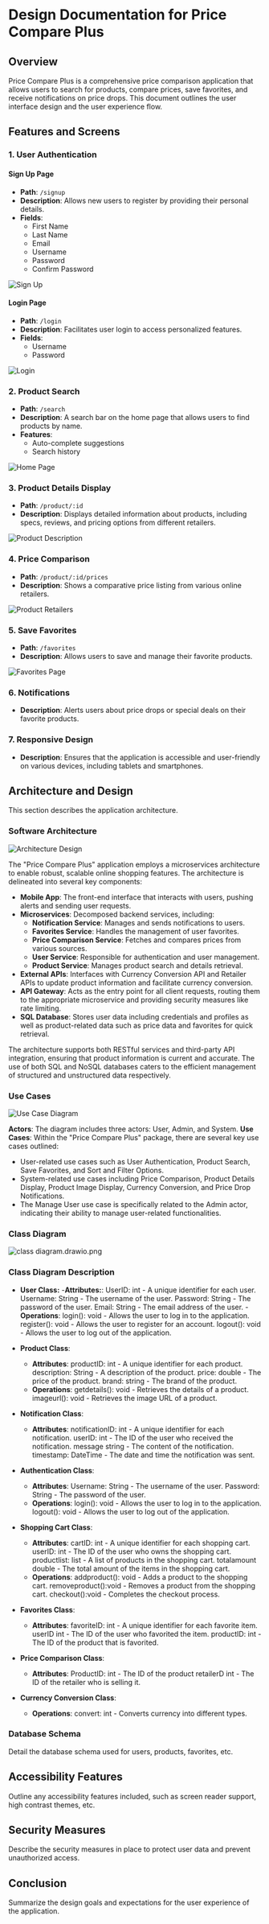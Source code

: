 # Design Documentation for Price Compare Plus

## Overview

Price Compare Plus is a comprehensive price comparison application that allows users to search for products, compare prices, save favorites, and receive notifications on price drops. This document outlines the user interface design and the user experience flow.

## Features and Screens

### 1. User Authentication

#### Sign Up Page

- **Path**: `/signup`
- **Description**: Allows new users to register by providing their personal details.
- **Fields**:
  - First Name
  - Last Name
  - Email
  - Username
  - Password
  - Confirm Password

![Sign Up](images/SignUp.png)

#### Login Page

- **Path**: `/login`
- **Description**: Facilitates user login to access personalized features.
- **Fields**:
  - Username
  - Password

![Login](images/Login.png)

### 2. Product Search

- **Path**: `/search`
- **Description**: A search bar on the home page that allows users to find products by name.
- **Features**:
  - Auto-complete suggestions
  - Search history

![Home Page](images/Home_Page.png)

### 3. Product Details Display

- **Path**: `/product/:id`
- **Description**: Displays detailed information about products, including specs, reviews, and pricing options from different retailers.

![Product Description](images/ProductDescription.png)

### 4. Price Comparison

- **Path**: `/product/:id/prices`
- **Description**: Shows a comparative price listing from various online retailers.

![Product Retailers](images/RetailerPrice.png)

### 5. Save Favorites

- **Path**: `/favorites`
- **Description**: Allows users to save and manage their favorite products.

![Favorites Page](images/Favorites.png)

### 6. Notifications

- **Description**: Alerts users about price drops or special deals on their favorite products.

### 7. Responsive Design

- **Description**: Ensures that the application is accessible and user-friendly on various devices, including tablets and smartphones.

## Architecture and Design

This section describes the application architecture.

### Software Architecture

![Architecture Design](images/Architecture_Diagram.png)

The "Price Compare Plus" application employs a microservices architecture to enable robust, scalable online shopping features. The architecture is delineated into several key components:

- **Mobile App**: The front-end interface that interacts with users, pushing alerts and sending user requests.
- **Microservices**: Decomposed backend services, including:
  - **Notification Service**: Manages and sends notifications to users.
  - **Favorites Service**: Handles the management of user favorites.
  - **Price Comparison Service**: Fetches and compares prices from various sources.
  - **User Service**: Responsible for authentication and user management.
  - **Product Service**: Manages product search and details retrieval.
- **External APIs**: Interfaces with Currency Conversion API and Retailer APIs to update product information and facilitate currency conversion.
- **API Gateway**: Acts as the entry point for all client requests, routing them to the appropriate microservice and providing security measures like rate limiting.
- **SQL Database**: Stores user data including credentials and profiles as well as product-related data such as price data and favorites for quick retrieval.

The architecture supports both RESTful services and third-party API integration, ensuring that product information is current and accurate. The use of both SQL and NoSQL databases caters to the efficient management of structured and unstructured data respectively.

### Use Cases

![Use Case Diagram](images/Use_Case.png)

**Actors**: The diagram includes three actors: User, Admin, and System.
**Use Cases**: Within the "Price Compare Plus" package, there are several key use cases outlined:

- User-related use cases such as User Authentication, Product Search, Save Favorites, and Sort and Filter Options.
- System-related use cases including Price Comparison, Product Details Display, Product Image Display, Currency Conversion, and Price Drop Notifications.
- The Manage User use case is specifically related to the Admin actor, indicating their ability to manage user-related functionalities.

### Class Diagram
![class diagram.drawio.png](images/class_diagram_drawio.jpg)

### Class Diagram Description
- **User Class:**
  -**Attributes:**:
    UserID: int - A unique identifier for each user.
    Username: String - The username of the user.
    Password: String - The password of the user.
    Email: String - The email address of the user.
  -**Operations**:
    login(): void - Allows the user to log in to the application.
    register(): void - Allows the user to register for an account.
    logout(): void - Allows the user to log out of the application.

- **Product Class**:
  - **Attributes**:
    productID: int - A unique identifier for each product.
    description: String - A description of the product.
    price: double - The price of the product.
    brand: string - The brand of the product.
  - **Operations**:
    getdetails(): void - Retrieves the details of a product.
    imageurl(): void - Retrieves the image URL of a product.

- **Notification Class**:
  - **Attributes**:
    notificationID: int - A unique identifier for each notification.
    userID: int - The ID of the user who received the notification.
    message string - The content of the notification.
    timestamp: DateTime - The date and time the notification was sent.

- **Authentication Class**:
  - **Attributes**:
    Username: String - The username of the user.
    Password: String - The password of the user.
  - **Operations**:
    login(): void - Allows the user to log in to the application.
    logout(): void - Allows the user to log out of the application.

- **Shopping Cart Class**:
  - **Attributes**:
    cartID: int - A unique identifier for each shopping cart.
    userID: int - The ID of the user who owns the shopping cart.
    productlist: list<products> - A list of products in the shopping cart.
    totalamount double - The total amount of the items in the shopping cart.
  - **Operations**:
    addproduct(): void - Adds a product to the shopping cart.
    removeproduct():void - Removes a product from the shopping cart.
    checkout():void - Completes the checkout process.

- **Favorites Class**:
  - **Attributes**:
    favoriteID: int - A unique identifier for each favorite item.
    userID int - The ID of the user who favorited the item.
    productID: int - The ID of the product that is favorited.

- **Price Comparison Class**:
  - **Attributes**:
    ProductID: int - The ID of the product
    retailerD int - The ID of the retailer who is selling it.

- **Currency Conversion Class**:
  - **Operations**:
    convert: int - Converts currency into different types.

### Database Schema

Detail the database schema used for users, products, favorites, etc.

## Accessibility Features

Outline any accessibility features included, such as screen reader support, high contrast themes, etc.

## Security Measures

Describe the security measures in place to protect user data and prevent unauthorized access.

## Conclusion

Summarize the design goals and expectations for the user experience of the application.

